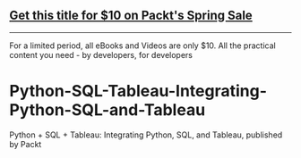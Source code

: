 ## [Get this title for $10 on Packt's Spring Sale](https://www.packt.com/V14929?utm_source=github&utm_medium=packt-github-repo&utm_campaign=spring_10_dollar_2022)
-----
For a limited period, all eBooks and Videos are only $10. All the practical content you need \- by developers, for developers

# Python-SQL-Tableau-Integrating-Python-SQL-and-Tableau
Python + SQL + Tableau: Integrating Python, SQL, and Tableau, published by Packt
